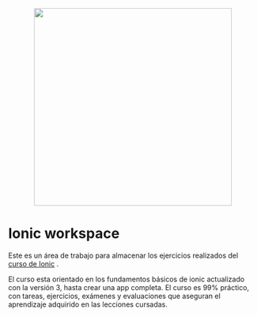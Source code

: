<div align="center">
    <img src="https://cdn.scotch.io/scotchy-uploads/2015/11/Ionic_Logo.svg_.png" width="400"/>
</div>

# Ionic workspace

Este es un área de trabajo para almacenar los ejercicios realizados del [curso de Ionic](https://www.udemy.com/ionic-crea-apps-para-android-e-ios/) .

El curso esta orientado en los fundamentos básicos de ionic actualizado con la versión 3, hasta crear una app completa. El curso es 99% práctico, con tareas, ejercicios, exámenes y evaluaciones que aseguran el aprendizaje adquirido en las lecciones cursadas.